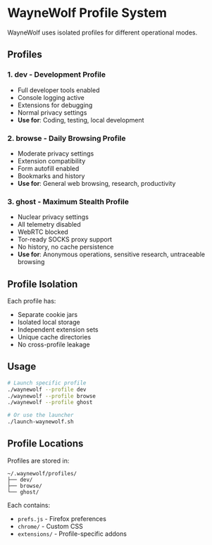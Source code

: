 # WayneWolf Profile System

WayneWolf uses isolated profiles for different operational modes.

## Profiles

### 1. **dev** - Development Profile
- Full developer tools enabled
- Console logging active
- Extensions for debugging
- Normal privacy settings
- **Use for**: Coding, testing, local development

### 2. **browse** - Daily Browsing Profile
- Moderate privacy settings
- Extension compatibility
- Form autofill enabled
- Bookmarks and history
- **Use for**: General web browsing, research, productivity

### 3. **ghost** - Maximum Stealth Profile
- Nuclear privacy settings
- All telemetry disabled
- WebRTC blocked
- Tor-ready SOCKS proxy support
- No history, no cache persistence
- **Use for**: Anonymous operations, sensitive research, untraceable browsing

## Profile Isolation

Each profile has:
- Separate cookie jars
- Isolated local storage
- Independent extension sets
- Unique cache directories
- No cross-profile leakage

## Usage

```bash
# Launch specific profile
./waynewolf --profile dev
./waynewolf --profile browse
./waynewolf --profile ghost

# Or use the launcher
./launch-waynewolf.sh
```

## Profile Locations

Profiles are stored in:
```
~/.waynewolf/profiles/
├── dev/
├── browse/
└── ghost/
```

Each contains:
- `prefs.js` - Firefox preferences
- `chrome/` - Custom CSS
- `extensions/` - Profile-specific addons
